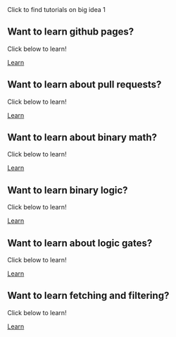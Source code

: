 
<html lang="en">
<head>
    <meta charset="UTF-8">
    <meta http-equiv="X-UA-Compatible" content="IE=edge">
    <meta name="viewport" content="width=device-width, initial-scale=1.0">
    <title>Welcome to MZY tutorials!</title>
    <link rel="stylesheet" href="index.css">
</head>
<body>
    <div class="tutorialBtn" id="tutorialBtn">Click to find tutorials on big idea 1</div> 
    <div class="tutorialWrapper" id="tutorialWrapper">
        <!-- ! the wrapper have prefix of the website page they represent. -->
        <!-- ! For example: bmath represents binary math tutorial page -->
        <div class="gpWrapper">
            <div class="githubpages">
                <h2>Want to learn github pages?</h2>
                <p>Click below to learn!</p>
                <a href="{{ site.baseurl }}/githubpages" class="button">Learn</a>
            </div>
        </div>
        <div class="pullreqWrapper">
            <div class="pr">
                <h2>Want to learn about pull requests?</h2>
                <p>Click below to learn!</p>
                <a href="{{ site.baseurl }}/pullreq" class="button">Learn</a>
            </div>
        </div>
        <div class="bmathWrapper">
            <div class="bmath">
                <h2>Want to learn about binary math?</h2>
                <p>Click below to learn!</p>
                <a href="{{ site.baseurl }}/binarymath" class="button">Learn</a>
            </div>
        </div>
        <div class="blogicWrapper">
            <div class="blogic">
                <h2>Want to learn binary logic?</h2>
                <p>Click below to learn!</p>
                <a href="{{ site.baseurl }}/binarylogic" class="button">Learn</a>
            </div>
        </div>
        <div class="lgateWrapper">
            <div class="lgate">
                <h2>Want to learn about logic gates?</h2>
                <p>Click below to learn!</p>
                <a href="{{ site.baseurl }}/LogicGates" class="button">Learn</a>
            </div>
        </div>
        <div class="fetchWrapper">
            <div class="fetch">
                <h2>Want to learn fetching and filtering?</h2>
                <p>Click below to learn!</p>
                <a href="{{ site.baseurl }}/fetchingandfiltering" class="button">Learn</a>
            </div>
        </div>
    </div>
</body>
<script src="index.js"></script>
</html>

